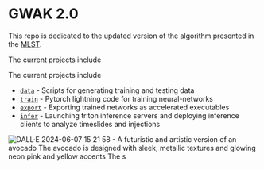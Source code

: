 # GWAK 2.0

This repo is dedicated to the updated version of the algorithm presented in the [MLST](https://iopscience.iop.org/article/10.1088/2632-2153/ad3a31). 


The current projects include

The current projects include
- [`data`](./data/README.md) - Scripts for generating training and testing data
- [`train`](./train/README.md) - Pytorch lightning code for training neural-networks
- [`export`](./export/README.md) - Exporting trained networks as accelerated executables
- [`infer`](./infer/README.md) - Launching triton inference servers and deploying inference clients to analyze timeslides and injections


![DALL·E 2024-06-07 15 21 58 - A futuristic and artistic version of an avocado  The avocado is designed with sleek, metallic textures and glowing neon pink and yellow accents  The s](https://github.com/ML4GW/gwak2/assets/4249113/f396688b-125e-48f1-bbd5-48f3c9854e8e)

